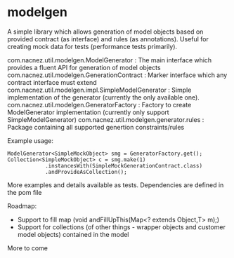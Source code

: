 modelgen
========

A simple library which allows generation of model objects based on provided contract (as interface) and rules (as annotations). Useful for creating mock data for tests (performance tests primarily).

com.nacnez.util.modelgen.ModelGenerator : The main interface which provides a fluent API for generation of model objects
com.nacnez.util.modelgen.GenerationContract : Marker interface which any contract interface must extend
com.nacnez.util.modelgen.impl.SimpleModelGenerator : Simple implementation of the generator (currently the only available one).
com.nacnez.util.modelgen.GeneratorFactory : Factory to create ModelGenerator implementation (currently only support SimpleModelGenerator)
com.nacnez.util.modelgen.generator.rules : Package containing all supported genertion constraints/rules


Example usage:

	ModelGenerator<SimpleMockObject> smg = GeneratorFactory.get();
	Collection<SimpleMockObject> c = smg.make(1)
				.instancesWith(SimpleMockGenerationContract.class)
				.andProvideAsCollection();
				
More examples and details available as tests. Dependencies are defined in the pom file

Roadmap:
- Support to fill map (void andFillUpThis(Map<? extends Object,T> m);)
- Support for collections (of other things - wrapper objects and customer model objects) contained in the model

More to come
